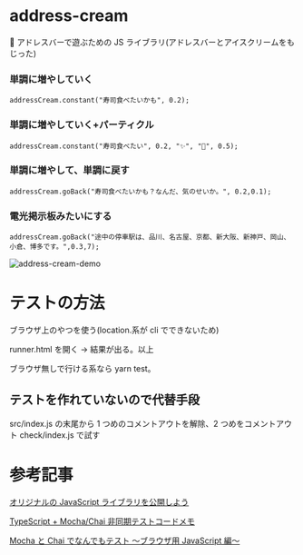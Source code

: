<!-- @format -->

# address-cream

🍦 アドレスバーで遊ぶための JS ライブラリ(アドレスバーとアイスクリームをもじった)

### 単調に増やしていく

```
addressCream.constant("寿司食べたいかも", 0.2);
```

### 単調に増やしていく+パーティクル

```
addressCream.constant("寿司食べたい", 0.2, "✨", "🍣", 0.5);
```

### 単調に増やして、単調に戻す

```
addressCream.goBack("寿司食べたいかも？なんだ、気のせいか。", 0.2,0.1);
```

### 電光掲示板みたいにする

```
addressCream.goBack("途中の停車駅は、品川、名古屋、京都、新大阪、新神戸、岡山、小倉、博多です。",0.3,7);
```

![address-cream-demo](https://user-images.githubusercontent.com/63891531/175813979-61cbadf1-f00c-439f-a362-7f3ca9686098.gif)

# テストの方法

ブラウザ上のやつを使う(location.系が cli でできないため)

runner.html を開く → 結果が出る。以上

ブラウザ無しで行ける系なら yarn test。

## テストを作れていないので代替手段

src/index.js の末尾から 1 つめのコメントアウトを解除、2 つめをコメントアウト
check/index.js で試す

# 参考記事

[オリジナルの JavaScript ライブラリを公開しよう](https://zenn.dev/yusuke99/books/fcd96342f5cb1b468799)

[TypeScript + Mocha/Chai 非同期テストコードメモ](https://qiita.com/olisheo/items/99ba5dfad317e9bd332b)

[Mocha と Chai でなんでもテスト ～ブラウザ用 JavaScript 編～](https://note.kiriukun.com/entry/testing-with-mocha-and-chai---browser-javascript)
